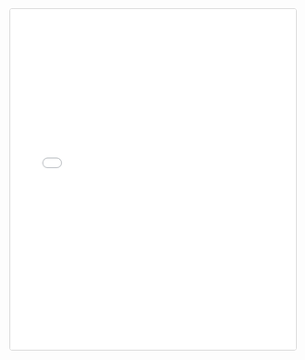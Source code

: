 <iframe
  src="/static/export-obsidian-canvas/index.html?file=/DDC-Canon/Events/Full_Timeline.canvas"
  width="100%"
  height="600"
  style="border:1px solid #ccc; border-radius:4px;"
></iframe>
<script>
  const iframe = document.createElement('iframe');
  iframe.src = "/static/export-obsidian-canvas/index.html?file=/DDC-Canon/Events/Full_Timeline.canvas";
  iframe.width = '100%';
  iframe.height = '600';
  iframe.style.border = 'none';
  document.getElementById('viewer-container').appendChild(iframe);
</script>